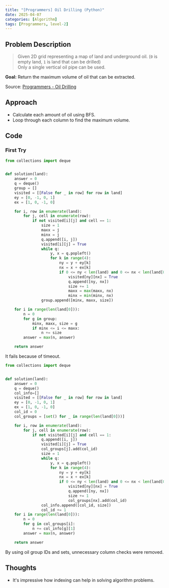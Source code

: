 ```yaml
---
title: "[Programmers] Oil Drilling (Python)"
date: 2025-04-07
categories: [Algorithm]
tags: [Programmers, level-2]
---
```


## Problem Description

> Given 2D grid representing a map of land and underground oil. (`0` is empty land, `1` is land that can be drilled)  
> Only a single vertical oil pipe can be used.

**Goal:** Return the maximum volume of oil that can be extracted.

Source: [Programmers - Oil Drilling](https://school.programmers.co.kr/learn/courses/30/lessons/250136)

## Approach

- Calculate each amount of oil using BFS.
- Loop through each column to find the maximum volume.

## Code

### First Try
```python
from collections import deque


def solution(land):
    answer = 0
    q = deque()
    group = []
    visited = [[False for _ in row] for row in land]
    ey = [0, -1, 0, 1]
    ex = [1, 0, -1, 0]

    for i, row in enumerate(land):
        for j, cell in enumerate(row):
            if not visited[i][j] and cell == 1:
                size = 1
                maxx = j
                minx = j
                q.append([i, j])
                visited[i][j] = True
                while q:
                    y, x = q.popleft()
                    for k in range(4):
                        ny = y + ey[k]
                        nx = x + ex[k]
                        if 0 <= ny < len(land) and 0 <= nx < len(land[0]) and not visited[ny][nx] and land[ny][nx] == 1:
                            visited[ny][nx] = True
                            q.append([ny, nx])
                            size += 1
                            maxx = max(maxx, nx)
                            minx = min(minx, nx)
                group.append([minx, maxx, size])

    for i in range(len(land[0])):
        n = 0
        for g in group:
            minx, maxx, size = g
            if minx <= i <= maxx:
                n += size
        answer = max(n, answer)

    return answer
```

It fails because of timeout.

```python
from collections import deque


def solution(land):
    answer = 0
    q = deque()
    col_info=[]
    visited = [[False for _ in row] for row in land]
    ey = [0, -1, 0, 1]
    ex = [1, 0, -1, 0]
    col_id = 0
    col_groups = [set() for _ in range(len(land[0]))]

    for i, row in enumerate(land):
        for j, cell in enumerate(row):
            if not visited[i][j] and cell == 1:
                q.append([i, j])
                visited[i][j] = True
                col_groups[j].add(col_id)
                size = 1
                while q:
                    y, x = q.popleft()
                    for k in range(4):
                        ny = y + ey[k]
                        nx = x + ex[k]
                        if 0 <= ny < len(land) and 0 <= nx < len(land[0]) and not visited[ny][nx] and land[ny][nx] == 1:
                            visited[ny][nx] = True
                            q.append([ny, nx])
                            size += 1
                            col_groups[nx].add(col_id)
                col_info.append([col_id, size])
                col_id += 1
    for i in range(len(land[0])):
        n = 0
        for g in col_groups[i]:
            n += col_info[g][1]
        answer = max(n, answer)

    return answer
```

By using oil group IDs and sets, unnecessary column checks were removed.

## Thoughts

- It's impressive how indexing can help in solving algorithm problems.